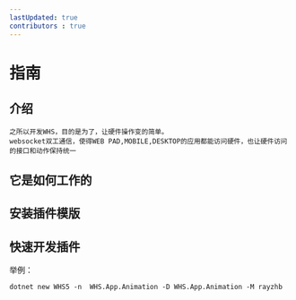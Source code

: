 ```yaml
---
lastUpdated: true
contributors : true
---
```


# 指南

## 介绍

    之所以开发WHS，目的是为了，让硬件操作变的简单。
    websocket双工通信，使得WEB PAD,MOBILE,DESKTOP的应用都能访问硬件，也让硬件访问的接口和动作保持统一

## 它是如何工作的

## 安装插件模版

## 快速开发插件

举例：
```
dotnet new WHS5 -n  WHS.App.Animation -D WHS.App.Animation -M rayzhb
```

